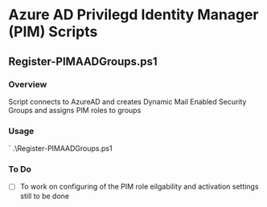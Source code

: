 # Azure AD Privilegd Identity Manager (PIM) Scripts

## Register-PIMAADGroups.ps1
### Overview
 Script connects to AzureAD and creates Dynamic Mail Enabled Security Groups and assigns PIM roles to groups
### Usage
` .\Register-PIMAADGroups.ps1
### To Do
- [ ] To work on configuring of the PIM role eilgability and activation settings still to be done